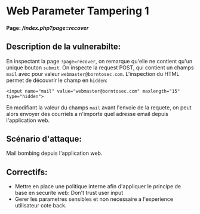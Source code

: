# Web Parameter Tampering 1

#### Page: _/index.php?page=recover_


## Description de la vulnerabilte:
En inspectant la page `?page=recover`, on remarque qu'elle ne contient qu'un unique bouton `submit`.
On inspecte la request POST, qui contient un champs `mail` avec pour valeur `webmaster@borntosec.com`.
L’inspection du HTML permet de découvrir le champ en `hidden`:
```
<input name="mail" value="webmaster@borntosec.com" maxlength="15" type="hidden">
```

En modifiant la valeur du champs `mail` avant l'envoie de la requete, on peut alors envoyer des courriels a n'importe quel adresse email depuis l'application web.

## Scénario d'attaque:
Mail bombing depuis l'application web.

## Correctifs:
- Mettre en place une politique interne afin d'appliquer le principe de base en securite web: Don't trust user input
- Gerer les parametres sensibles et non necessaire a l'experience utilisateur cote back.
